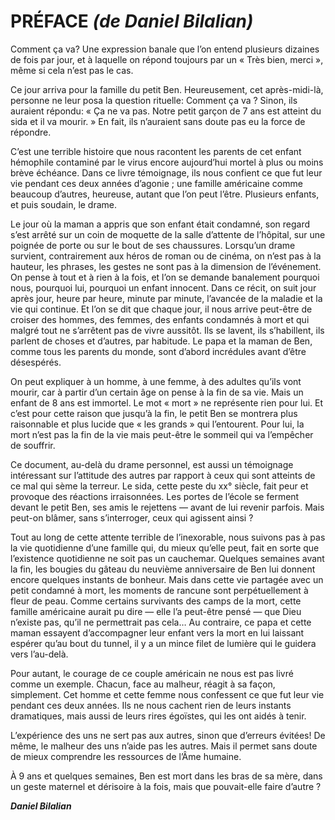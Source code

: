 # PRÉFACE _(de Daniel Bilalian)_

Comment ça va? 
Une expression banale que l’on entend plusieurs dizaines de fois par jour, et à laquelle on répond toujours par un « Très bien, merci », 
même si cela n’est pas le cas.

Ce jour arriva pour la famille du petit Ben. Heureusement, cet après-midi-là, personne ne leur posa la question rituelle: Comment ça va ? Sinon, 
ils auraient répondu: « Ça ne va pas. Notre petit garçon de 7 ans est atteint du sida et il va mourir. » En fait, ils n’auraient sans doute pas eu 
la force de répondre.

C’est une terrible histoire que nous racontent les parents de cet enfant hémophile contaminé par le virus encore aujourd’hui mortel à plus ou moins brève échéance.
Dans ce livre témoignage, ils nous confient ce que fut leur vie pendant ces deux années d’agonie ; une famille américaine comme beaucoup d’autres, heureuse, 
autant que l’on peut l’être. Plusieurs enfants, et puis soudain, le drame.

Le jour où la maman a appris que son enfant était condamné, son regard s’est arrêté sur un coin de moquette de la salle d’attente de l’hôpital,
sur une poignée de porte ou sur le bout de ses chaussures.
Lorsqu’un drame survient, contrairement aux héros de roman ou de cinéma, on n’est pas à la hauteur, les phrases, 
les gestes ne sont pas à la dimension de l’événement. On pense à tout et à rien à la fois, et l’on se demande banalement pourquoi nous, pourquoi lui, pourquoi un enfant innocent.
Dans ce récit, on suit jour après jour, heure par heure, minute par minute, l’avancée de la maladie et la vie qui continue. Et l’on se dit que chaque jour, 
il nous arrive peut-être de croiser des hommes, des femmes, des enfants condamnés à mort et qui malgré tout ne s’arrêtent pas de vivre aussitôt. 
Ils se lavent, ils s’habillent, ils parlent de choses et d’autres, par habitude. Le papa et la maman de Ben, comme tous les parents du monde, 
sont d’abord incrédules avant d’être désespérés.

On peut expliquer à un homme, à une femme, à des adultes qu’ils vont mourir, car à partir d’un certain âge on pense à la fin de sa vie. 
Mais un enfant de 8 ans est immortel. Le mot « mort » ne représente rien pour lui. Et c’est pour cette raison que jusqu’à la fin, 
le petit Ben se montrera plus raisonnable et plus lucide que « les grands » qui l’entourent. Pour lui, la mort n’est pas la fin de la vie 
mais peut-être le sommeil qui va l’empêcher de souffrir. 

Ce document, au-delà du drame personnel, est aussi un témoignage intéressant sur l’attitude des autres par rapport à ceux qui sont atteints de ce mal 
qui sème la terreur. Le sida, cette peste du xx° siècle, fait peur et provoque des réactions irraisonnées. Les portes de l’école se ferment devant le petit Ben, 
ses amis le rejettens — avant de lui revenir parfois. Mais peut-on blâmer, sans s’interroger, ceux qui agissent ainsi ?

Tout au long de cette attente terrible de l’inexorable, nous suivons pas à pas la vie quotidienne d’une famille qui, du mieux qu’elle peut, 
fait en sorte que l’existence quotidienne ne soit pas un cauchemar. Quelques semaines avant la fin, les bougies du gâteau du neuvième anniversaire de Ben 
lui donnent encore quelques instants de bonheur.
Mais dans cette vie partagée avec un petit condamné à mort, les moments de rancune sont perpétuellement à fleur de peau. Comme certains survivants des camps 
de la mort, cette famille américaine aurait pu dire — elle l’a peut-être pensé — que Dieu n’existe pas, qu’il ne permettrait pas cela… Au contraire, 
ce papa et cette maman essayent d’accompagner leur enfant vers la mort en lui laissant espérer qu’au bout du tunnel, il y a un mince filet de lumière qui le 
guidera vers l’au-delà.

Pour autant, le courage de ce couple américain ne nous est pas livré comme un exemple. Chacun, face au malheur, réagit à sa façon, simplement. 
Cet homme et cette femme nous confessent ce que fut leur vie pendant ces deux années. Ils ne nous cachent rien de leurs instants dramatiques, 
mais aussi de leurs rires égoïstes, qui les ont aidés à tenir.

L’expérience des uns ne sert pas aux autres, sinon que d’erreurs évitées! De même, le malheur des uns n’aide pas les autres. Mais il permet sans doute 
de mieux comprendre les ressources de l’Âme humaine.

À 9 ans et quelques semaines, Ben est mort dans les bras de sa mère, dans un geste maternel et dérisoire à la fois, mais que pouvait-elle faire d’autre ?

**_Daniel Bilalian_**
